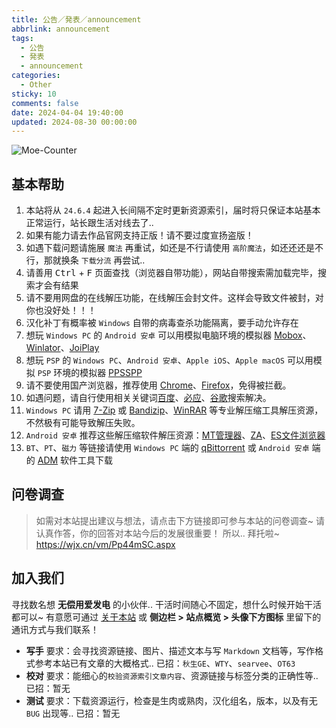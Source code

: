 ```yaml
---
title: 公告／発表／announcement
abbrlink: announcement
tags:
  - 公告
  - 発表
  - announcement
categories:
  - Other
sticky: 10
comments: false
date: 2024-04-04 19:40:00
updated: 2024-08-30 00:00:00
---
```


![Moe-Counter](https://count.getloli.com/get/@Moe-Counter?theme=rule34)

## 基本帮助

1. 本站将从 `24.6.4` 起进入长间隔不定时更新资源索引，届时将只保证本站基本正常运行，站长跟生活对线去了..
2. 如果有能力请去作品官网支持正版！请不要过度宣扬盗版！
3. 如遇下载问题请施展 `魔法` 再重试，如还是不行请使用 `高阶魔法`，如还还还是不行，那就换条 `下载分流` 再尝试..
4. 请善用 <kbd>Ctrl</kbd> + <kbd>F</kbd> 页面查找（浏览器自带功能），网站自带搜索需加载完毕，搜索才会有结果
5. 请不要用网盘的在线解压功能，在线解压会封文件。这样会导致文件被封，对你也没好处！！！
6. 汉化补丁有概率被 `Windows` 自带的病毒查杀功能隔离，要手动允许存在
7. 想玩 `Windows PC` 的 `Android 安卓` 可以用模拟电脑环境的模拟器 [Mobox](https://github.com/olegos2/mobox/blob/main/README-zh_CN.md)、[Winlator](https://winlator.org/)、[JoiPlay](https://joiplay.org/)
8. 想玩 `PSP` 的 `Windows PC`、`Android 安卓`、`Apple iOS`、`Apple macOS` 可以用模拟 `PSP` 环境的模拟器 [PPSSPP](https://www.ppsspp.org/)
9. 请不要使用国产浏览器，推荐使用 [Chrome](https://www.google.com/intl/zh-CN/chrome/)、[Firefox](https://www.mozilla.org/zh-CN/firefox/)，免得被拦截。
10. 如遇问题，请自行使用相关关键词[百度](https://www.baidu.com/)、[必应](https://www.bing.com/)、[谷歌](https://www.google.com/)搜索解决。
11. `Windows PC` 请用 [7-Zip](https://sparanoid.com/lab/7z/) 或 [Bandizip](https://www.bandisoft.com/bandizip/)、[WinRAR](https://www.win-rar.com/) 等专业解压缩工具解压资源，不然极有可能导致解压失败。
12. `Android 安卓` 推荐这些解压缩软件解压资源：[MT管理器](https://mt2.cn/)、[ZA](https://play.google.com/store/apps/details?id=ru.zdevs.zarchiver&pcampaignid=web_share)、[ES文件浏览器](http://www.estrongs.com/)
13. `BT`、`PT`、`磁力` 等链接请使用 `Windows PC` 端的 [qBittorrent](https://github.com/c0re100/qBittorrent-Enhanced-Edition) 或 `Android 安卓` 端的 [ADM](https://play.google.com/store/apps/details?id=com.dv.adm&pcampaignid=web_share) 软件工具下载

## 问卷调查

> 如需对本站提出建议与想法，请点击下方链接即可参与本站的问卷调查~
> 请认真作答，你的回答对本站今后的发展很重要！ 所以.. 拜托啦~
> <https://wjx.cn/vm/Pp44mSC.aspx>

## 加入我们

寻找数名想 **无偿用爱发电** 的小伙伴..
干活时间随心不固定，想什么时候开始干活都可以~
有意愿可通过 [关于本站](/about/) 或 **侧边栏 > 站点概览 > 头像下方图标** 里留下的通讯方式与我们联系！

- **写手**
  要求：会寻找资源链接、图片、描述文本与写 `Markdown` 文档等，写作格式参考本站已有文章的大概格式..
  已招：`秋生GE`、`WTY`、`searvee`、`OT63`
- **校对**
  要求：能细心的`校验资源索引文章内容`、资源链接与标签分类的正确性等..
  已招：暂无
- **测试**
  要求：下载资源运行，检查是生肉或熟肉，汉化组名，版本，以及有无 `BUG` 出现等..
  已招：暂无
